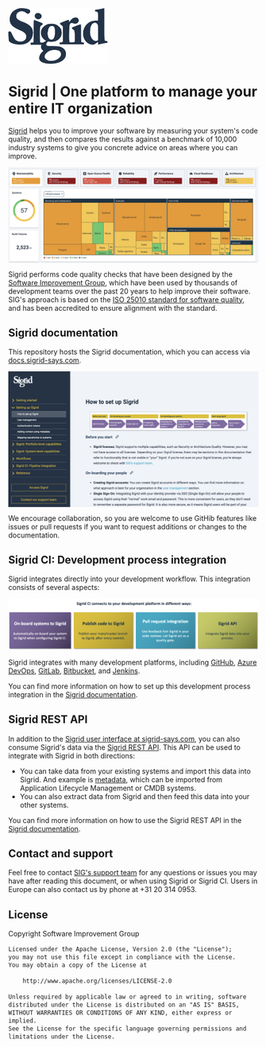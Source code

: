 <img src="docs/images/sigrid-logo-black.svg" width="200" align="center" />

# Sigrid | One platform to manage your entire IT organization

[Sigrid](https://www.softwareimprovementgroup.com/solutions/sigrid-software-assurance-platform/) helps you to improve your software by measuring your system's code quality, and then compares the results against a benchmark of 10,000 industry systems to give you concrete advice on areas where you can improve.

<img src="docs/images/overall-portfolio-dashboard.png" width="700" align="center" />

Sigrid performs code quality checks that have been designed by the [Software Improvement Group](https://www.softwareimprovementgroup.com/), which have been used by thousands of development teams over the past 20 years to help improve their software. SIG's approach is based on the [ISO 25010 standard for software quality](https://www.iso.org/standard/35733.html), and has been accredited to ensure alignment with the standard.

## Sigrid documentation

This repository hosts the Sigrid documentation, which you can access via [docs.sigrid-says.com](https://docs.sigrid-says.com). 

<img src="docs/images/documentation-screenshot.png" width="700" align="center" />

We encourage collaboration, so you are welcome to use GitHib features like issues or pull requests if you want to request additions or changes to the documentation.

## Sigrid CI: Development process integration

Sigrid integrates directly into your development workflow. This integration consists of several aspects:

<img src="docs/images/sigridci-features.png" width="800" align="center" />

Sigrid integrates with many development platforms, including [GitHub](https://docs.sigrid-says.com/sigridci-integration/github-actions.html), [Azure DevOps](https://docs.sigrid-says.com/sigridci-integration/azure-devops.html), [GitLab](https://docs.sigrid-says.com/sigridci-integration/gitlab.html), [Bitbucket](https://docs.sigrid-says.com/sigridci-integration/bitbucket-pipelines.html), and [Jenkins](https://docs.sigrid-says.com/sigridci-integration/jenkins.html).

You can find more information on how to set up this development process integration in the [Sigrid documentation](https://docs.sigrid-says.com/sigridci-integration/development-workflows.html).

## Sigrid REST API

In addition to the [Sigrid user interface at sigrid-says.com](https://sigrid-says.com), you can also consume Sigrid's data via the [Sigrid REST API](https://docs.sigrid-says.com/reference/sigrid-api-documentation.html). This API can be used to integrate with Sigrid in both directions:

- You can take data from your existing systems and import this data into Sigrid. And example is [metadata](https://docs.sigrid-says.com/organization-integration/metadata.html), which can be imported from Application Lifecycle Management or CMDB systems. 
- You can also extract data from Sigrid and then feed this data into your other systems. 

You can find more information on how to use the Sigrid REST API in the [Sigrid documentation](https://docs.sigrid-says.com/reference/sigrid-api-documentation.html). 

## Contact and support

Feel free to contact [SIG's support team](mailto:support@softwareimprovementgroup.com) for any questions or issues you may have after reading this document, or when using Sigrid or Sigrid CI. Users in Europe can also contact us by phone at +31 20 314 0953.

## License

Copyright Software Improvement Group

    Licensed under the Apache License, Version 2.0 (the "License");
    you may not use this file except in compliance with the License.
    You may obtain a copy of the License at

        http://www.apache.org/licenses/LICENSE-2.0

    Unless required by applicable law or agreed to in writing, software
    distributed under the License is distributed on an "AS IS" BASIS,
    WITHOUT WARRANTIES OR CONDITIONS OF ANY KIND, either express or implied.
    See the License for the specific language governing permissions and
    limitations under the License.
    
    
